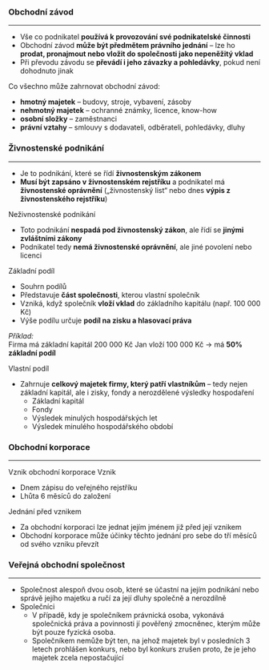 
### Obchodní závod 
---
- Vše co podnikatel **používá k provozování své podnikatelské činnosti**
- Obchodní závod **může být předmětem právního jednání** – lze ho **prodat, pronajmout nebo vložit do společnosti jako nepeněžitý vklad**
- Při převodu závodu se **převádí i jeho závazky a pohledávky**, pokud není dohodnuto jinak

Co všechno může zahrnovat obchodní závod:
- **hmotný majetek** – budovy, stroje, vybavení, zásoby
- **nehmotný majetek** – ochranné známky, licence, know-how
- **osobní složky** – zaměstnanci
- **právní vztahy** – smlouvy s dodavateli, odběrateli, pohledávky, dluhy


### Živnostenské podnikání 
---
- Je to podnikání, které se řídí **živnostenským zákonem**
- **Musí být zapsáno v živnostenském rejstříku** a podnikatel má **živnostenské oprávnění** („živnostenský list“ nebo dnes **výpis z živnostenského rejstříku**)

Neživnostenské podnikání
- Toto podnikání **nespadá pod živnostenský zákon**, ale řídí se **jinými zvláštními zákony**
- Podnikatel tedy **nemá živnostenské oprávnění**, ale jiné povolení nebo licenci


Základní podíl
- Souhrn podílů
- Představuje **část společnosti**, kterou vlastní společník
- Vzniká, když společník **vloží vklad** do základního kapitálu (např. 100 000 Kč)
- Výše podílu určuje **podíl na zisku a hlasovací práva**

_Příklad:_  
Firma má základní kapitál 200 000 Kč
Jan vloží 100 000 Kč → má **50% základní podíl**

Vlastní podíl
- Zahrnuje **celkový majetek firmy, který patří vlastníkům** – tedy nejen základní kapitál, ale i zisky, fondy a nerozdělené výsledky hospodaření
	- Základní kapitál
	- Fondy
	- Výsledek minulých hospodářských let
	- Výsledek minulého hospodářského období

### Obchodní korporace
---
Vznik obchodní korporace
Vznik
- Dnem zápisu do veřejného rejstříku
- Lhůta 6 měsíců do založení

Jednání před vznikem
- Za obchodní korporaci lze jednat jejím jménem již před její vznikem
- Obchodní korporace může účinky těchto jednání pro sebe do tří měsíců od svého vzniku převzít


### Veřejná obchodní společnost
---
- Společnost alespoň dvou osob, které se účastní na jejím podnikání nebo správě jejího majetku a ručí za její dluhy společně a nerozdílně
- Společníci
	- V případě, kdy je společníkem právnická osoba, vykonává společnická práva a povinnosti jí pověřený zmocněnec, kterým může být pouze fyzická osoba.
	- Společníkem nemůže být ten, na jehož majetek byl v posledních 3 letech prohlášen konkurs, nebo byl konkurs zrušen proto, že je jeho majetek zcela nepostačující


